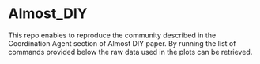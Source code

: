# Almost_DIY


This repo enables to reproduce the community described in the Coordination Agent section of Almost DIY paper. By running the list of commands provided below the raw data used in the plots can be retrieved.
